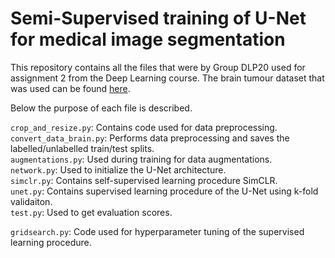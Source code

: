 # Semi-Supervised training of U-Net for medical image segmentation

This repository contains all the files that were by Group DLP20 used for assignment 2 from the Deep Learning course. The brain tumour dataset that was used can be found [here](https://www.kaggle.com/datasets/nikhilroxtomar/brain-tumor-segmentation).

Below the purpose of each file is described.

`crop_and_resize.py`: Contains code used for data preprocessing. \
`convert_data_brain.py`: Performs data preprocessing and saves the labelled/unlabelled train/test splits.\
`augmentations.py`: Used during training for data augmentations.\
`network.py`: Used to initialize the U-Net architecture.\
`simclr.py`: Contains self-supervised learning procedure SimCLR.\
`unet.py`: Contains supervised learning procedure of the U-Net using k-fold validaiton.\
`test.py`: Used to get evaluation scores.

`gridsearch.py`: Code used for hyperparameter tuning of the supervised learning procedure.